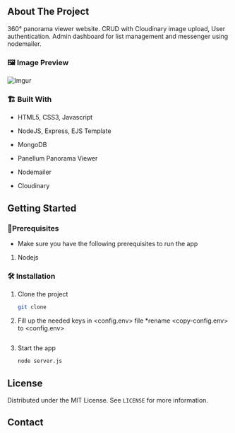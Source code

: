 <!-- ABOUT THE PROJECT -->

## About The Project

<!-- [![Product Name Screen Shot][product-screenshot]](https://example.com) -->

360° panorama viewer website. CRUD with Cloudinary image upload, User authentication. Admin dashboard for list management and messenger using nodemailer.

### 🖼️ Image Preview

<!-- ![Imgur] -->

![Imgur](https://i.imgur.com/hsUiMTC.png)

### 🏗️ Built With

-   HTML5, CSS3, Javascript
-   NodeJS, Express, EJS Template
-   MongoDB

-   Panellum Panorama Viewer
-   Nodemailer
-   Cloudinary
<!-- GETTING STARTED -->

## Getting Started

<!-- This is an example of how you may give instructions on setting up your project locally.
To get a local copy up and running follow these simple example steps. -->

### 📝️Prerequisites

<!-- This is an example of how to list things you need to use the software and how to install them. -->

-   Make sure you have the following prerequisites to run the app

1. Nodejs

### 🛠️ Installation

1. Clone the project
    ```sh
    git clone
    ```
2. Fill up the needed keys in <config.env> file
   \*rename <copy-config.env> to <config.env>

    ```sh

    ```

3. Start the app
    ```sh
    node server.js
    ```

<!-- LICENSE -->

## License

Distributed under the MIT License. See `LICENSE` for more information.

<!-- CONTACT -->

## Contact

<!-- Your Name - [@your_twitter](https://twitter.com/your_username) - email@example.com -->

<!-- Project Link: [https://github.com/your_username/repo_name](https://github.com/your_username/repo_name) -->
